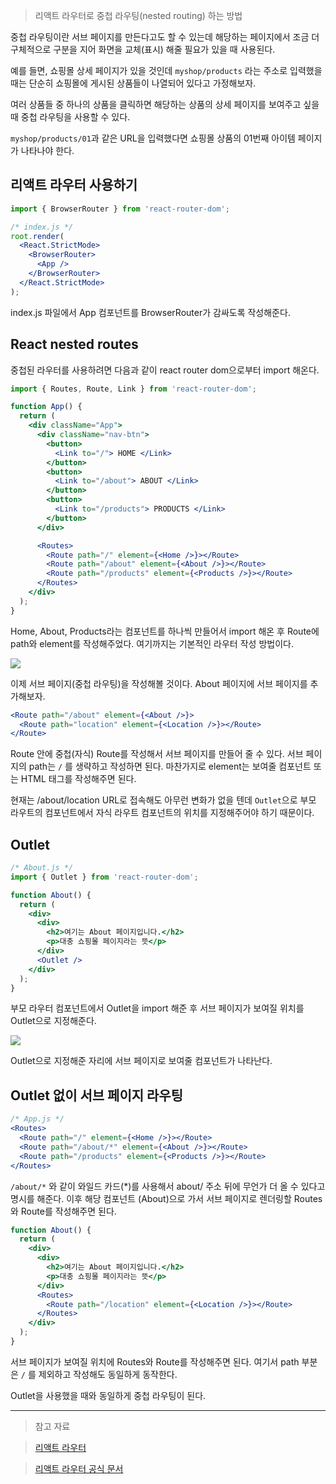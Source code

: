 > 리액트 라우터로 중첩 라우팅(nested routing) 하는 방법

중첩 라우팅이란 서브 페이지를 만든다고도 할 수 있는데 해당하는 페이지에서 조금 더 구체적으로 구분을 지어 화면을 교체(표시) 해줄 필요가 있을 때 사용된다.

예를 들면, 쇼핑몰 상세 페이지가 있을 것인데
`myshop/products` 라는 주소로 입력했을 때는 단순히 쇼핑몰에 게시된 상품들이 나열되어 있다고 가정해보자.

여러 상품들 중 하나의 상품을 클릭하면 해당하는 상품의 상세 페이지를 보여주고 싶을 때 중첩 라우팅을 사용할 수 있다.

`myshop/products/01`과 같은 URL을 입력했다면 쇼핑몰 상품의 01번째 아이템 페이지가 나타나야 한다.

## 리액트 라우터 사용하기

```jsx
import { BrowserRouter } from 'react-router-dom';
```

```jsx
/* index.js */
root.render(
  <React.StrictMode>
    <BrowserRouter>
      <App />
    </BrowserRouter>
  </React.StrictMode>
);
```

index.js 파일에서 App 컴포넌트를 BrowserRouter가 감싸도록 작성해준다.

## React nested routes

중첩된 라우터를 사용하려면 다음과 같이 react router dom으로부터 import 해온다.

```jsx
import { Routes, Route, Link } from 'react-router-dom';
```

```jsx
function App() {
  return (
    <div className="App">
      <div className="nav-btn">
        <button>
          <Link to="/"> HOME </Link>
        </button>
        <button>
          <Link to="/about"> ABOUT </Link>
        </button>
        <button>
          <Link to="/products"> PRODUCTS </Link>
        </button>
      </div>

      <Routes>
        <Route path="/" element={<Home />}></Route>
        <Route path="/about" element={<About />}></Route>
        <Route path="/products" element={<Products />}></Route>
      </Routes>
    </div>
  );
}
```

Home, About, Products라는 컴포넌트를 하나씩 만들어서 import 해온 후 Route에 path와 element를 작성해주었다.
여기까지는 기본적인 라우터 작성 방법이다.

![](https://velog.velcdn.com/images/reasonz/post/86158e92-d173-4f24-878b-8fc845af3ce6/image.gif)

이제 서브 페이지(중첩 라우팅)을 작성해볼 것이다.
About 페이지에 서브 페이지를 추가해보자.

```jsx
<Route path="/about" element={<About />}>
  <Route path="location" element={<Location />}></Route>
</Route>
```

Route 안에 중첩(자식) Route를 작성해서 서브 페이지를 만들어 줄 수 있다.
서브 페이지의 path는 `/` 를 생략하고 작성하면 된다. 마찬가지로 element는 보여줄 컴포넌트 또는 HTML 태그를 작성해주면 된다.

현재는 /about/location URL로 접속해도 아무런 변화가 없을 텐데 `Outlet`으로 부모 라우트의 컴포넌트에서 자식 라우트 컴포넌트의 위치를 지정해주어야 하기 때문이다.

## Outlet

```jsx
/* About.js */
import { Outlet } from 'react-router-dom';

function About() {
  return (
    <div>
      <div>
        <h2>여기는 About 페이지입니다.</h2>
        <p>대충 쇼핑몰 페이지라는 뜻</p>
      </div>
      <Outlet />
    </div>
  );
}
```

부모 라우터 컴포넌트에서 Outlet을 import 해준 후 서브 페이지가 보여질 위치를 Outlet으로 지정해준다.

![](https://velog.velcdn.com/images/reasonz/post/08297ac7-70b5-4043-84e2-2d8c7271f5a5/image.gif)

Outlet으로 지정해준 자리에 서브 페이지로 보여줄 컴포넌트가 나타난다.

## Outlet 없이 서브 페이지 라우팅

```jsx
/* App.js */
<Routes>
  <Route path="/" element={<Home />}></Route>
  <Route path="/about/*" element={<About />}></Route>
  <Route path="/products" element={<Products />}></Route>
</Routes>
```

`/about/*` 와 같이 와일드 카드(\*)를 사용해서 about/ 주소 뒤에 무언가 더 올 수 있다고 명시를 해준다.
이후 해당 컴포넌트 (About)으로 가서 서브 페이지로 렌더링할 Routes와 Route를 작성해주면 된다.

```jsx
function About() {
  return (
    <div>
      <div>
        <h2>여기는 About 페이지입니다.</h2>
        <p>대충 쇼핑몰 페이지라는 뜻</p>
      </div>
      <Routes>
        <Route path="/location" element={<Location />}></Route>
      </Routes>
    </div>
  );
}
```

서브 페이지가 보여질 위치에 Routes와 Route를 작성해주면 된다.
여기서 path 부분은 `/` 를 제외하고 작성해도 동일하게 동작한다.

Outlet을 사용했을 때와 동일하게 중첩 라우팅이 된다.

---

> 참고 자료

> [리액트 라우터](https://react.vlpt.us/react-router/01-concepts.html)

> [리액트 라우터 공식 문서](https://reactrouter.com/docs/en/v6/components/outlet)

